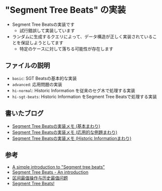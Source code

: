 # "Segment Tree Beats" の実装

- Segment Tree Beatsの実装です
  - 試行錯誤して実装しています
- ランダムに生成するクエリによって、データ構造が正しく実装されていることを保証しようとしてます
  - 特定のケースに対して落ちる可能性が存在します

## ファイルの説明

- `basic`: SGT Beatsの基本的な実装
- `advanced`: 応用問題の実装
- `hi-normal`: Historic Information を従来のセグ木で処理する実装
- `hi-sgt-beats`: Historic Information をSegment Tree Beatsで処理する実装

## 書いたブログ

- [Segment Tree Beatsの実装メモ (基本まわり)](http://smijake3.hatenablog.com/entry/2019/04/28/021457)
- [Segment Tree Beatsの実装メモ (応用的な例題まわり)](http://smijake3.hatenablog.com/entry/2019/05/18/145531)
- [Segment Tree Beatsの実装メモ (Historic Informationまわり)](http://smijake3.hatenablog.com/entry/2019/06/07/013539)

## 参考

- [A simple introduction to "Segment tree beats"](https://codeforces.com/blog/entry/57319)
- [Segment Tree Beats - An introduction](http://codingwithrajarshi.blogspot.com/2018/03/segment-tree-beats-introduction.html)
- [区间最值操作与历史最值问题](http://www.doc88.com/p-6744902151779.html)
- [Segment Tree Beats!](http://ahwhlzz.is-programmer.com/2016/2/10/segmenttreebeats.195012.html)